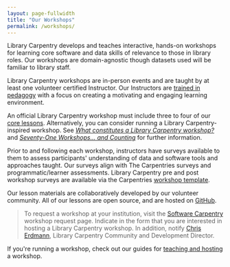 ```yaml
---
layout: page-fullwidth
title: "Our Workshops"
permalink: /workshops/
---
```


Library Carpentry develops and teaches interactive, hands-on workshops for learning core software and data skills of relevance to those in library roles. Our workshops are domain-agnostic though datasets used will be familiar to library staff. 

Library Carpentry workshops are in-person events and are taught by at least one volunteer certified Instructor. Our Instructors are [trained in pedagogy](http://carpentries.github.io/instructor-training/) with a focus on creating a motivating and engaging learning environment. 

An official Library Carpentry workshop must include three to four of our [core lessons](https://librarycarpentry.github.io/test/lessons/). Alternatively, you can consider running a Library Carpentry-inspired workshop. See _[What constitutes a Library Carpentry workshop?](https://librarycarpentry.org/blog/2018/08/07/what-is-a-workshop/)_ and _[Seventy-One Workshops... and Counting](https://librarycarpentry.org/blog/2018/08/01/seventy-one-and-counting/)_ for further information.

Prior to and following each workshop, instructors have surveys available to them to assess participants' understanding of data and software tools and approaches taught. Our surveys align with The Carpentries surveys and programmatic/learner assessments. Library Carpentry pre and post workshop surveys are available via the Carpentries [workshop template](https://github.com/carpentries/workshop-template).

Our lesson materials are collaboratively developed by our volunteer community. All of our lessons are open source, and are hosted on [GitHub](https://github.com/librarycarpentry). 

>To request a workshop at your institution, visit the [Software Carpentry](https://software-carpentry.org/workshops/request/) workshop request page. Indicate in the form that you are interested in hosting a Library Carpentry workshop. In addition, notify [Chris Erdmann](mailton:chris@carpentries.org), Library Carpentry Community and Development Director.

If you're running a workshop, check out our guides for [teaching and hosting](https://docs.carpentries.org/topic_folders/hosts_instructors/index.html) a workshop. 
  
